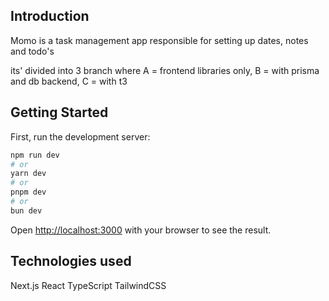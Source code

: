 ## Introduction

Momo is a task management app responsible for setting up dates, notes and todo's

its' divided into 3 branch where A = frontend libraries only, B = with prisma and db backend, C = with t3 

## Getting Started

First, run the development server:

```bash
npm run dev
# or
yarn dev
# or
pnpm dev
# or
bun dev
```

Open [http://localhost:3000](http://localhost:3000) with your browser to see the result.

## Technologies used

Next.js
React
TypeScript
TailwindCSS
